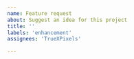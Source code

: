 ```yaml
---
name: Feature request
about: Suggest an idea for this project
title: ''
labels: 'enhancement'
assignees: 'TrueXPixels'

---
```


